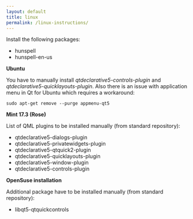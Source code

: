 ```yaml
---
layout: default
title: linux
permalink: /linux-instructions/
---
```


<article class="row">
<section class="small-12 large-8 columns page-content">

<p>Install the following packages:</p>
<ul>
  <li>hunspell</li>
  <li>hunspell-en-us</li>
</ul>

<p><strong>Ubuntu</strong></p>

<p>You have to manually install <i>qtdeclarative5-controls-plugin</i> and <i>qtdeclarative5-quicklayouts-plugin</i>. Also there is an issue with application menu in Qt for Ubuntu which requires a workaround:</p>

<p><code>sudo apt-get remove --purge appmenu-qt5</code></p>

<p><strong>Mint 17.3 (Rose)</strong></p>

<p>List of QML plugins to be installed manually (from standard repository):</p>

<ul>
  <li>qtdeclarative5-dialogs-plugin</li>
  <li>qtdeclarative5-privatewidgets-plugin</li>
  <li>qtdeclarative5-qtquick2-plugin</li>
  <li>qtdeclarative5-quicklayouts-plugin</li>
  <li>qtdeclarative5-window-plugin</li>
  <li>qtdeclarative5-controls-plugin</li>
</ul>

<p><strong>OpenSuse installation</strong></p>

<p>Additional package have to be installed manually (from standard repository):</p>

<ul>
  <li>libqt5-qtquickcontrols</li>
</ul>
</section>
</article>
